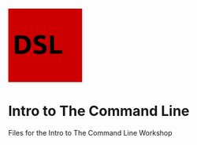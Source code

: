 ![DSL Logo](dsl_logo.png)


# Intro to The Command Line
 Files for the Intro to The Command Line Workshop
